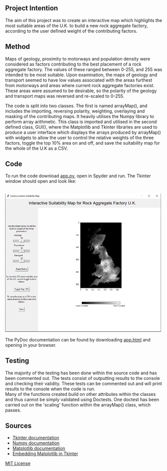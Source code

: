 ## Project Intention
The aim of this project was to create an interactive map which highlights the most suitable areas of the U.K. to build a new rock aggregate factory, according to the user defined weight of the contributing factors.

## Method
Maps of geology, proximity to motorways and population density were considered as factors contributing to the best placement of a rock aggregate factory. 
The values of these ranged between 0-255, and 255 was intended to be most suitable. Upon examination, the maps of geology and transport seemed to have low values associated with the areas furthest from motorways and areas where current rock aggregate factories exist. These areas were assumed to be desirable, so the polarity of the geology and transport maps was reversed and re-scaled to 0-255. 

The code is split into two classes. The first is named arrayMap(), and includes the importing, reversing polarity, weighting, overlaying and masking of the contributing maps. It heavily utilises the Numpy library to perform array arithmetic. This class is imported and utilised in the second defined class, GUI(), where the Matplotlib and Tkinter libraries are used to produce a user interface which displays the arrays produced by arrayMap() with widgets to allow the user to control the relative weights of the three factors, toggle the top 10% area on and off, and save the suitability map for the whole of the U.K as a CSV. 

## Code 
To run the code download [app.py](app.py), open in Spyder and run. The Tkinter window should open and look like: 


<br><img src="snapshot.JPG" alt="drawing" width="500"/>

The PyDoc documentation can be found by downloading [app.html](app.html) and opening in your browser.

## Testing

The majority of the testing has been done within the source code and has been commented out. The tests consist of outputting results to the console and checking their validity. These tests can be commented out and will print results to the console when the code is run.  
Many of the functions created build on other attributes within the classes and thus cannot be simply validated using Doctests. One doctest has been carried out on the 'scaling' function within the arrayMap() class, which passes. 

## Sources 

- [Tkinter documentation](https://tkdocs.com/)
- [Numpy documentation](https://www.google.com/search?q=numpy+documentation&rlz=1C1CHBF_en-GBGB858GB858&oq=numpy+docu&aqs=chrome.0.0i512l2j69i57j0i512l4j69i60.2665j0j4&sourceid=chrome&ie=UTF-8)
- [Matplotlib documentation](https://matplotlib.org/stable/tutorials/index.html)
- [Embedding Matplotlib in Tkinter](https://matplotlib.org/3.1.0/gallery/user_interfaces/embedding_in_tk_sgskip.html)


[MIT License](LICENSE)

